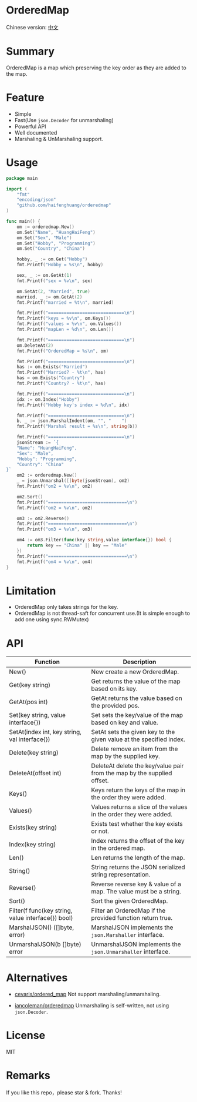 # OrderedMap

Chinese version: [中文](README_cn.md)

# Summary

OrderedMap is a map which preserving the key order as they are added to the map.

# Feature

* Simple
* Fast(Use `json.Decoder` for unmarshaling)
* Powerful API
* Well documented
* Marshaling & UnMarshaling support.


# Usage

```go
package main

import (
    "fmt"
    "encoding/json"
    "github.com/haifenghuang/orderedmap"
)

func main() {
    om := orderedmap.New()
    om.Set("Name", "HuangHaiFeng")
    om.Set("Sex", "Male")
    om.Set("Hobby", "Programming")
    om.Set("Country", "China")

    hobby, _ := om.Get("Hobby")
    fmt.Printf("Hobby = %s\n", hobby)

    sex, _ := om.GetAt(1)
    fmt.Printf("sex = %v\n", sex)

    om.SetAt(2, "Married", true)
    married, _ := om.GetAt(2)
    fmt.Printf("married = %t\n", married)

    fmt.Printf("=============================\n")
    fmt.Printf("keys = %v\n", om.Keys())
    fmt.Printf("values = %v\n", om.Values())
    fmt.Printf("mapLen = %d\n", om.Len())

    fmt.Printf("=============================\n")
    om.DeleteAt(2)
    fmt.Printf("OrderedMap = %s\n", om)

    fmt.Printf("=============================\n")
    has := om.Exists("Married")
    fmt.Printf("Married? - %t\n", has)
    has = om.Exists("Country")
    fmt.Printf("Country? - %t\n", has)

    fmt.Printf("=============================\n")
    idx := om.Index("Hobby")
    fmt.Printf("Hobby key's index = %d\n", idx)

    fmt.Printf("=============================\n")
    b, _ := json.MarshalIndent(om, "", "    ")
    fmt.Printf("Marshal result = %s\n", string(b))

    fmt.Printf("=============================\n")
    jsonStream := `{
    "Name": "HuangHaiFeng",
    "Sex": "Male",
    "Hobby": "Programming",
    "Country": "China"
}`
    om2 := orderedmap.New()
    _ = json.Unmarshal([]byte(jsonStream), om2)
    fmt.Printf("om2 = %v\n", om2)

    om2.Sort()
    fmt.Printf("==============================\n")
    fmt.Printf("om2 = %v\n", om2)

    om3 := om2.Reverse()
    fmt.Printf("==============================\n")
    fmt.Printf("om3 = %v\n", om3)

    om4 := om3.Filter(func(key string,value interface{}) bool {
        return key == "China" || key == "Male"
    })
    fmt.Printf("==============================\n")
    fmt.Printf("om4 = %v\n", om4)
}
```

# Limitation

* OrderedMap only takes strings for the key.
* OrderedMap is not thread-saft for concurrent use.(It is simple enough to add one using sync.RWMutex)

# API

| Function | Description |
| -------- | ----------- |
| New()  | New create a new OrderedMap. |
| Get(key string)  | Get returns the value of the map based on its key. |
| GetAt(pos int)   | GetAt returns the value based on the provided pos. |
| Set(key string, value interface{}) | Set sets the key/value of the map based on key and value. |
| SetAt(index int, key string, val interface{}) | SetAt sets the given key to the given value at the specified index. |
| Delete(key string) | Delete remove an item from the map by the supplied key. |
| DeleteAt(offset int) | DeleteAt delete the key/value pair from the map by the supplied offset. |
| Keys()| Keys return the keys of the map in the order they were added. |
| Values() | Values returns a slice of the values in the order they were added. |
| Exists(key string) | Exists test whether the key exists or not. |
| Index(key string) | Index returns the offset of the key in the ordered map. |
| Len() | Len returns the length of the map. |
| String() | String returns the JSON serialized string representation. |
| Reverse() | Reverse reverse key & value of a map. The value must be a string. |
| Sort() | Sort the given OrderedMap. |
| Filter(f func(key string, value interface{}) bool) | Filter an OrderedMap if the provided function return true. |
| MarshalJSON() ([]byte, error) | MarshalJSON implements the `json.Marshaller` interface. |
| UnmarshalJSON(b []byte) error| UnmarshalJSON implements the `json.Unmarshaller` interface. |

# Alternatives

* [cevaris/ordered_map](https://github.com/cevaris/ordered_map)
Not support marshaling/unmarshaling.

* [iancoleman/orderedmap](https://github.com/iancoleman/orderedmap)
Unmarshaling is self-written, not using `json.Decoder`.

# License

MIT

# Remarks

If you like this repo，please star & fork. Thanks!